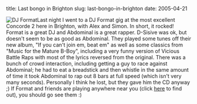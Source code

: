 title: Last bongo in Brighton
slug: last-bongo-in-brighton
date: 2005-04-21


![DJ Format](http://www.tenshu.net/wp-content/format_gig.jpg "DJ Format (left), Abdominal (centre), D-Sicive (right)")Last night I went to a DJ Format gig at the most excellent Concorde 2 here in Brighton, with Alex and Simon.
In short, it rocked!
Format is a great DJ and Abdominal is a great rapper. D-Sisive was ok, but doesn't seem to be as good as Abdominal.
They played some tunes off their new album, "If you can't join em, beat em" as well as some classics from "Music for the Mature B-Boy", including a very funny version of Vicious Battle Raps with most of the lyrics reversed from the original.
There was a bunch of crowd interaction, including getting a guy to race against Abdominal; he had to eat a breadstick and then whistle in the same amount of time it took Abdominal to rap out 8 bars at full speed (which isn't very many seconds). Personally I think he lost, but they gave him the CD anyway ;)
If Format and friends are playing anywhere near you (click [here](http://www.ents24.com/web/artist/63206/DJ_Format.html) to find out), you should go see them :)
